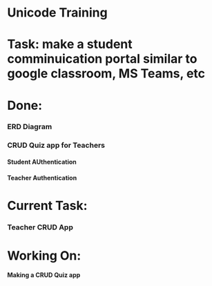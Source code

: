 # Unicode Training
# Task: make a student comminuication portal similar to google classroom, MS Teams, etc
# Done:
### ERD Diagram
### CRUD Quiz app for Teachers
#### Student AUthentication
#### Teacher Authentication
# Current Task:
### Teacher CRUD App
 
 
# Working On:
#### Making a CRUD Quiz app 
